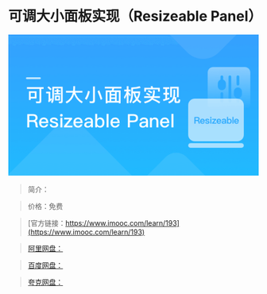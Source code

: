 # 可调大小面板实现（Resizeable Panel）

![img](../../assets/5fe442e00001a1da05400304.jpg)

> 简介：

> 价格：免费

> [官方链接：https://www.imooc.com/learn/193](https://www.imooc.com/learn/193)

> [阿里网盘：]()

> [百度网盘：]()

> [夸克网盘：]()
